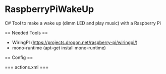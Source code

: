 RaspberryPiWakeUp
=================

C# Tool to make a wake up (dimm LED and play music) with a Raspberry Pi

== Needed Tools ==
* WiringPI (https://projects.drogon.net/raspberry-pi/wiringpi/)
* mono-runtime (apt-get install mono-runtime)

== Config ==

=== actions.xml ===
